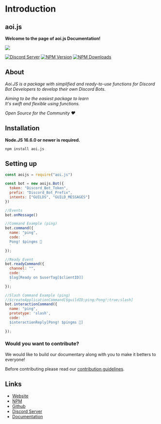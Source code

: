 # Introduction

## aoi.js

**Welcome to the page of aoi.js Documentation!**

<img src = "https://aoi.js.org/assets/images/aoijs-new.png">


[![Discord Server](https://img.shields.io/discord/773352845738115102?color=5865F2\&logo=discord\&logoColor=white)](https://aoi.js.org/invite) [![NPM Version](https://img.shields.io/npm/v/aoi.js.svg?maxAge=3600)](https://www.npmjs.com/package/aoi.js) [![NPM Downloads](https://img.shields.io/npm/dt/aoi.js.svg?maxAge=3600)](https://www.npmjs.com/package/aoi.js)


## About

_Aoi.JS is a package with simplified and ready-to-use functions for Discord Bot Developers to develop their own Discord Bots._

_Aiming to be the easiest package to learn_   
_It's swift and flexible using functions._ 

_Open Source for the Community ❤️_

## Installation

**Node.JS 16.6.0 or newer is required.**  

```sh-session
npm install aoi.js
```

## Setting up

```javascript
const aoijs = require("aoi.js")

const bot = new aoijs.Bot({
  token: "Discord_Bot_Token",
  prefix: "Discord_Bot_Prefix",
  intents: ["GUILDS", "GUILD_MESSAGES"]
})

//Events
bot.onMessage()

//Command Example (ping)
bot.command({
  name: "ping",
  code: `
  Pong! $pingms 🏓
  `
});

//Ready Event
bot.readyCommand({
  channel: "",
  code: `
  $log[Ready on $userTag[$clientID]]
  `
});

//Slash Command Example (ping)
//$createApplicationCommand[$guildID;ping;Pong!;true;slash]
bot.interactionCommand({
  name: "ping",
  prototype: 'slash',
  code: `
  $interactionReply[Pong! $pingms 🏓]
  `
});
```
### Would you want to contribute? 

We would like to build our documentary along with you to make it betters to everyone!

Before contributing please read our [contribution guidelines](https://github.com/aoijs/documentation/blob/v5/.github/docs/contributing.md).

## Links
- [Website](https://aoi.js.org)
- [NPM](https://www.npmjs.com/package/aoi.js)
- [Github](https://github.com/AkaruiDevelopment/aoi.js)
- [Discord Server](https://discord.gg/HMUfMXDQsV)
- [Documentation](https://akarui.leref.ga/v/5/)
